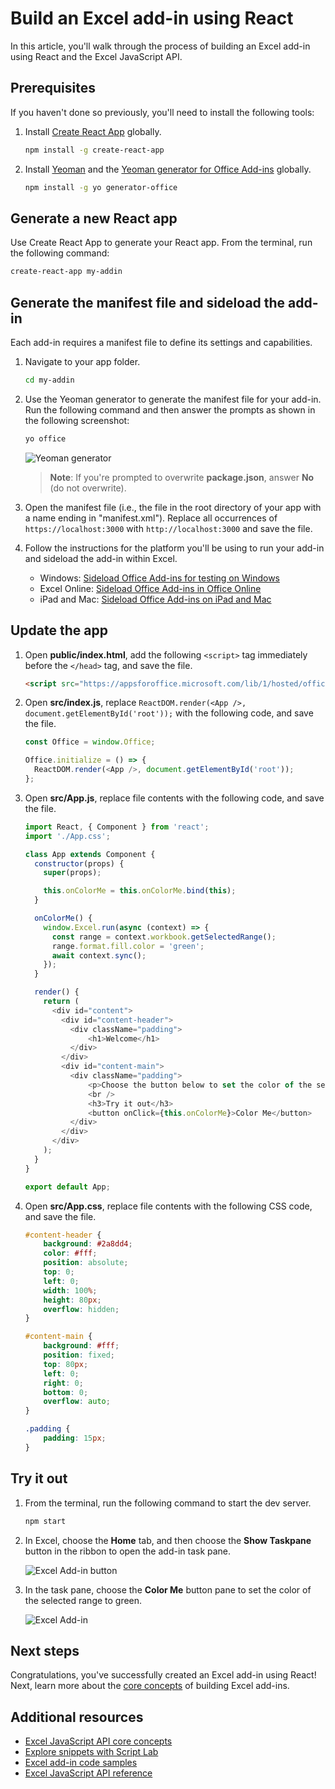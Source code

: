 # Build an Excel add-in using React

In this article, you'll walk through the process of building an Excel add-in using React and the Excel JavaScript API.

## Prerequisites

If you haven't done so previously, you'll need to install the following tools:

1. Install [Create React App](https://github.com/facebookincubator/create-react-app) globally.

    ```bash
    npm install -g create-react-app
    ```

2. Install [Yeoman](https://github.com/yeoman/yo) and the [Yeoman generator for Office Add-ins](https://github.com/OfficeDev/generator-office) globally.

    ```bash
    npm install -g yo generator-office
    ```

## Generate a new React app

Use Create React App to generate your React app. From the terminal, run the following command:

```bash
create-react-app my-addin
```

## Generate the manifest file and sideload the add-in

Each add-in requires a manifest file to define its settings and capabilities.

1. Navigate to your app folder.

    ```bash
    cd my-addin
    ```

2. Use the Yeoman generator to generate the manifest file for your add-in. Run the following command and then answer the prompts as shown in the following screenshot:

    ```bash
    yo office
    ```
    ![Yeoman generator](../../images/yo-office.png)
    >**Note**: If you're prompted to overwrite **package.json**, answer **No** (do not overwrite).

3. Open the manifest file (i.e., the file in the root directory of your app with a name ending in "manifest.xml"). Replace all occurrences of `https://localhost:3000` with `http://localhost:3000` and save the file.

4. Follow the instructions for the platform you'll be using to run your add-in and sideload the add-in within Excel.

    - Windows: [Sideload Office Add-ins for testing on Windows](../testing/create-a-network-shared-folder-catalog-for-task-pane-and-content-add-ins.md)
    - Excel Online: [Sideload Office Add-ins in Office Online](../testing/sideload-office-add-ins-for-testing.md#sideload-an-office-add-in-on-office-online)
    - iPad and Mac: [Sideload Office Add-ins on iPad and Mac](../testing/sideload-an-office-add-in-on-ipad-and-mac.md)

## Update the app

1. Open **public/index.html**, add the following `<script>` tag immediately before the `</head>` tag, and save the file.

    ```html
    <script src="https://appsforoffice.microsoft.com/lib/1/hosted/office.js"></script>
    ```

2. Open **src/index.js**, replace `ReactDOM.render(<App />, document.getElementById('root'));` with the following code, and save the file. 

    ```typescript
    const Office = window.Office;
    
    Office.initialize = () => {
      ReactDOM.render(<App />, document.getElementById('root'));
    };
    ```

3. Open **src/App.js**, replace file contents with the following code, and save the file. 

    ```js
    import React, { Component } from 'react';
    import './App.css';

    class App extends Component {
      constructor(props) {
        super(props);

        this.onColorMe = this.onColorMe.bind(this);
      }

      onColorMe() {
        window.Excel.run(async (context) => {
          const range = context.workbook.getSelectedRange();
          range.format.fill.color = 'green';
          await context.sync();
        });
      }

      render() {
        return (
          <div id="content">
            <div id="content-header">
              <div className="padding">
                  <h1>Welcome</h1>
              </div>
            </div>
            <div id="content-main">
              <div className="padding">
                  <p>Choose the button below to set the color of the selected range to green.</p>
                  <br />
                  <h3>Try it out</h3>
                  <button onClick={this.onColorMe}>Color Me</button>
              </div>
            </div>
          </div>
        );
      }
    }

    export default App;
    ```

4. Open **src/App.css**, replace file contents with the following CSS code, and save the file. 

    ```css
    #content-header {
        background: #2a8dd4;
        color: #fff;
        position: absolute;
        top: 0;
        left: 0;
        width: 100%;
        height: 80px; 
        overflow: hidden;
    }

    #content-main {
        background: #fff;
        position: fixed;
        top: 80px;
        left: 0;
        right: 0;
        bottom: 0;
        overflow: auto; 
    }

    .padding {
        padding: 15px;
    }
    ```

## Try it out

1. From the terminal, run the following command to start the dev server.

    ```bash
    npm start
    ```

2. In Excel, choose the **Home** tab, and then choose the **Show Taskpane** button in the ribbon to open the add-in task pane.

    ![Excel Add-in button](../../images/excel_quickstart_addin_2a.png)

3. In the task pane, choose the **Color Me** button pane to set the color of the selected range to green.

    ![Excel Add-in](../../images/excel_quickstart_addin_2b.png)

## Next steps

Congratulations, you've successfully created an Excel add-in using React! Next, learn more about the [core concepts](excel-add-ins-core-concepts.md) of building Excel add-ins.

## Additional resources

* [Excel JavaScript API core concepts](excel-add-ins-core-concepts.md)
* [Explore snippets with Script Lab](https://store.office.com/en-001/app.aspx?assetid=WA104380862&ui=en-US&rs=en-001&ad=US&appredirect=false)
* [Excel add-in code samples](http://dev.office.com/code-samples#?filters=excel,office%20add-ins)
* [Excel JavaScript API reference](../../reference/excel/excel-add-ins-reference-overview.md)
